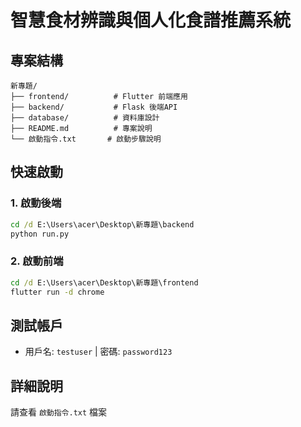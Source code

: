 # 智慧食材辨識與個人化食譜推薦系統

## 專案結構

```
新專題/
├── frontend/          # Flutter 前端應用
├── backend/           # Flask 後端API
├── database/          # 資料庫設計
├── README.md          # 專案說明
└── 啟動指令.txt       # 啟動步驟說明
```

## 快速啟動

### 1. 啟動後端
```cmd
cd /d E:\Users\acer\Desktop\新專題\backend
python run.py
```

### 2. 啟動前端
```cmd
cd /d E:\Users\acer\Desktop\新專題\frontend
flutter run -d chrome
```

## 測試帳戶
- 用戶名: `testuser` | 密碼: `password123`

## 詳細說明
請查看 `啟動指令.txt` 檔案